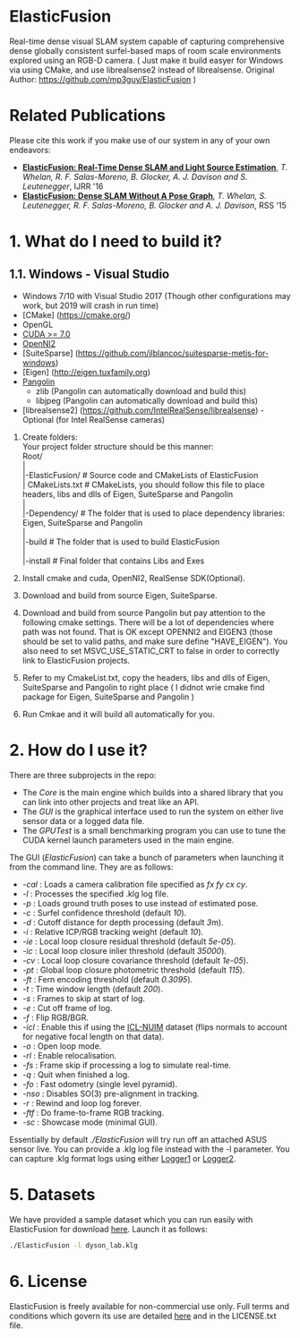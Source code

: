 # ElasticFusion #
Real-time dense visual SLAM system capable of capturing comprehensive dense globally consistent surfel-based maps of room scale environments explored using an RGB-D camera.
( Just make it build easyer for Windows via using CMake, and use librealsense2 instead of librealsense. Original Author: https://github.com/mp3guy/ElasticFusion  )

# Related Publications #
Please cite this work if you make use of our system in any of your own endeavors:

* **[ElasticFusion: Real-Time Dense SLAM and Light Source Estimation](http://www.thomaswhelan.ie/Whelan16ijrr.pdf)**, *T. Whelan, R. F. Salas-Moreno, B. Glocker, A. J. Davison and S. Leutenegger*, IJRR '16
* **[ElasticFusion: Dense SLAM Without A Pose Graph](http://thomaswhelan.ie/Whelan15rss.pdf)**, *T. Whelan, S. Leutenegger, R. F. Salas-Moreno, B. Glocker and A. J. Davison*, RSS '15

# 1. What do I need to build it? #

## 1.1. Windows - Visual Studio ##
* Windows 7/10 with Visual Studio 2017 (Though other configurations may work, but 2019 will crash in run time)
* [CMake] (https://cmake.org/)
* OpenGL
* [CUDA >= 7.0](https://developer.nvidia.com/cuda-downloads)
* [OpenNI2](https://github.com/occipital/OpenNI2)
* [SuiteSparse] (https://github.com/jlblancoc/suitesparse-metis-for-windows)
* [Eigen] (http://eigen.tuxfamily.org)
* [Pangolin](https://github.com/stevenlovegrove/Pangolin)
  * zlib (Pangolin can automatically download and build this)
  * libjpeg (Pangolin can automatically download and build this)
* [librealsense2] (https://github.com/IntelRealSense/librealsense) - Optional (for Intel RealSense cameras)

1. Create folders:<br/>
Your project folder structure should be this manner:<br/>
  Root/<br/>
  |<br/>
  |-ElasticFusion/ # Source code and CMakeLists of ElasticFusion<br/>
  | CMakeLists.txt # CMakeLists, you should follow this file to place headers, libs and dlls of Eigen, SuiteSparse and Pangolin<br/>
  |<br/>
  |-Dependency/    # The folder that is used to place dependency libraries: Eigen, SuiteSparse and Pangolin<br/>
  |<br/>
  |-build          # The folder that is used to build ElasticFusion<br/>
  |<br/>
  |-install        # Final folder that contains Libs and Exes<br/>

2. Install cmake and cuda, OpenNI2, RealSense SDK(Optional). 
3. Download and build from source Eigen, SuiteSparse.
4. Download and build from source Pangolin but pay attention to the following cmake settings. 
There will be a lot of dependencies where path was not found. 
That is OK except OPENNI2 and EIGEN3 (those should be set to valid paths, and make sure define "HAVE_EIGEN"). 
You also need to set MSVC_USE_STATIC_CRT to false in order to correctly link to ElasticFusion projects. 
5. Refer to my CmakeList.txt, copy the headers, libs and dlls of Eigen, SuiteSparse and Pangolin to right place ( I didnot wrie cmake find package for Eigen, SuiteSparse and Pangolin ) 
6. Run Cmkae and it will build all automatically for you.

# 2. How do I use it? #
There are three subprojects in the repo:

* The *Core* is the main engine which builds into a shared library that you can link into other projects and treat like an API. 
* The *GUI* is the graphical interface used to run the system on either live sensor data or a logged data file. 
* The *GPUTest* is a small benchmarking program you can use to tune the CUDA kernel launch parameters used in the main engine. 

The GUI (*ElasticFusion*) can take a bunch of parameters when launching it from the command line. They are as follows:

* *-cal <calibration>* : Loads a camera calibration file specified as *fx fy cx cy*.
* *-l <logfile>* : Processes the specified .klg log file.
* *-p <poses>* : Loads ground truth poses to use instead of estimated pose.
* *-c <confidence>* : Surfel confidence threshold (default *10*).
* *-d <depth>* : Cutoff distance for depth processing (default *3*m).
* *-i <icp>* : Relative ICP/RGB tracking weight (default *10*).
* *-ie <error>* : Local loop closure residual threshold (default *5e-05*).
* *-ic <count>* : Local loop closure inlier threshold (default *35000*).
* *-cv <covariance>* : Local loop closure covariance threshold (default *1e-05*).
* *-pt <photometric>* : Global loop closure photometric threshold (default *115*).
* *-ft <threshold>* : Fern encoding threshold (default *0.3095*).
* *-t <time>* : Time window length (default *200*).
* *-s <skip>* : Frames to skip at start of log.
* *-e <end>* : Cut off frame of log.
* *-f* : Flip RGB/BGR.
* *-icl* : Enable this if using the [ICL-NUIM](http://www.doc.ic.ac.uk/~ahanda/VaFRIC/iclnuim.html) dataset (flips normals to account for negative focal length on that data).
* *-o* : Open loop mode.
* *-rl* : Enable relocalisation.
* *-fs* : Frame skip if processing a log to simulate real-time.
* *-q* : Quit when finished a log.
* *-fo* : Fast odometry (single level pyramid).
* *-nso* : Disables SO(3) pre-alignment in tracking.
* *-r* : Rewind and loop log forever. 
* *-ftf* : Do frame-to-frame RGB tracking. 
* *-sc* : Showcase mode (minimal GUI).

Essentially by default *./ElasticFusion* will try run off an attached ASUS sensor live. You can provide a .klg log file instead with the -l parameter. You can capture .klg format logs using either [Logger1](https://github.com/mp3guy/Logger1) or [Logger2](https://github.com/mp3guy/Logger2). 

# 5. Datasets #

We have provided a sample dataset which you can run easily with ElasticFusion for download [here](http://www.doc.ic.ac.uk/~sleutene/datasets/elasticfusion/dyson_lab.klg). Launch it as follows:

```bash
./ElasticFusion -l dyson_lab.klg
```

# 6. License #
ElasticFusion is freely available for non-commercial use only.  Full terms and conditions which govern its use are detailed [here](http://www.imperial.ac.uk/dyson-robotics-lab/downloads/elastic-fusion/elastic-fusion-license/) and in the LICENSE.txt file.
